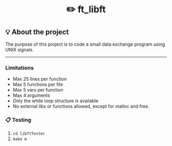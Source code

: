 <h1 align="center">
	✏️ ft_libft
</h1>

## 💡 About the project

The purpose of this project is to code a small data exchange program using UNIX signals.

---
### Limitations

* Max 25 lines per function
* Max 5 functions per file
* Max 5 vars per function
* Max 4 arguments
* Only the while loop structure is available
* No external libs or functions allowed, except for malloc and free.

### 📋 Testing

1. `cd libftTester`
2. `make m`